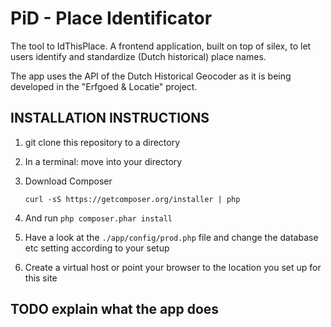 # PiD - Place Identificator
 
The tool to IdThisPlace.
A frontend application, built on top of silex, to let users identify and standardize (Dutch historical) place names.

The app uses the API of the Dutch Historical Geocoder  as it is being developed in the "Erfgoed & Locatie" project.
 

## INSTALLATION INSTRUCTIONS

1. git clone this repository to a directory
2. In a terminal: move into your directory 
3. Download Composer

    `curl -sS https://getcomposer.org/installer | php`

3. And run `php composer.phar install`
4. Have a look at the `./app/config/prod.php` file and change the database etc setting according to your setup
5. Create a virtual host or point your browser to the location you set up for this site


## TODO explain what the app does

